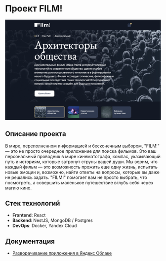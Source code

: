 # Проект FILM!

![Скриншот приложения](doc/app_screenshot.png)

## Описание проекта

В мире, переполненном информацией и бесконечным выбором, "FILM!" — это не просто очередное приложение для поиска фильмов. Это ваш персональный проводник в мире кинематографа, компас, указывающий путь к историям, которые затронут струны вашей души. Мы верим, что каждый фильм — это возможность прожить еще одну жизнь, испытать новые эмоции и, возможно, найти ответы на вопросы, которые вы даже не решались задать. "FILM!" помогает вам не просто выбрать, что посмотреть, а совершить маленькое путешествие вглубь себя через магию кино.

## Стек технологий

* **Frontend**: React
* **Backend**: NestJS, MongoDB / Postgres
* **DevOps**: Docker, Yandex Cloud

## Документация

* [Разворачивание приложения в Яндекс Облаке](doc/yandex_cloud_deployment.md)
